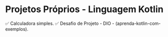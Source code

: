 # Projetos Próprios - Linguagem Kotlin

<p>
✅ Calculadora simples.
✅ Desafio de Projeto - DIO - (aprenda-kotlin-com-exemplos).

</p>
